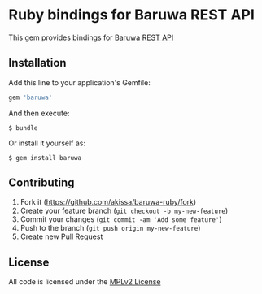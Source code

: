 # Ruby bindings for Baruwa REST API

This gem provides bindings for [Baruwa](https://www.baruwa.com/) [REST API](https://www.baruwa.com/docs/api/)

## Installation

Add this line to your application's Gemfile:

```ruby
gem 'baruwa'
```

And then execute:

    $ bundle

Or install it yourself as:

    $ gem install baruwa

## Contributing

1. Fork it (https://github.com/akissa/baruwa-ruby/fork)
2. Create your feature branch (`git checkout -b my-new-feature`)
3. Commit your changes (`git commit -am 'Add some feature'`)
4. Push to the branch (`git push origin my-new-feature`)
5. Create new Pull Request


## License

All code is licensed under the
[MPLv2 License](https://github.com/akissa/baruwa-ruby/blob/master/LICENSE)
